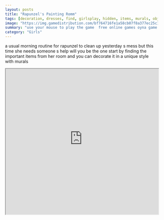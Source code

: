 ```yaml
---
layout: posts
title: "Rapunzel's Painting Romm"
tags: [decoration, dresses, find, girlsplay, hidden, items, murals, objects, painting, princess, rapunzel, room, seek, tangled, free, online, games, oyna, game, free, games, play, play, games]
image: "https://img.gamedistribution.com/bf764716fe1a58cb07f8a377ec25c16d.jpg"
summary: "use your mouse to play the game  free online games oyna game free games play play games"
category: "Girls"
---
```


a usual morning routine for rapunzel to clean up yesterday s mess but this time she needs someone s help will you be the one start by finding the important items from her room and you can decorate it in a unique style with murals

<iframe width="100%" height="480px;" src="https://flash.gamedistribution.com?game=bf764716fe1a58cb07f8a377ec25c16d"></iframe>
